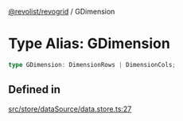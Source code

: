 [@revolist/revogrid](README.md) / GDimension

# Type Alias: GDimension

```ts
type GDimension: DimensionRows | DimensionCols;
```

## Defined in

[src/store/dataSource/data.store.ts:27](https://github.com/revolist/revogrid/blob/21cf5bd8103ee03a0cd211a424e38941bf038335/src/store/dataSource/data.store.ts#L27)
